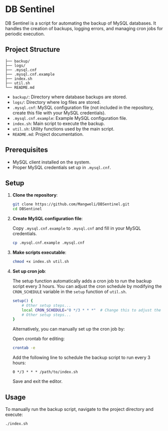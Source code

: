 # DB Sentinel

DB Sentinel is a script for automating the backup of MySQL databases. It handles the creation of backups, logging errors, and managing cron jobs for periodic execution.

## Project Structure

```plaintext
├── backup/
├── logs/
├── .mysql.cnf
├── .mysql.cnf.example
├── index.sh
├── util.sh
└── README.md
```

- `backup/`: Directory where database backups are stored.
- `logs/`: Directory where log files are stored.
- `.mysql.cnf`: MySQL configuration file (not included in the repository, create this file with your MySQL credentials).
- `.mysql.cnf.example`: Example MySQL configuration file.
- `index.sh`: Main script to execute the backup.
- `util.sh`: Utility functions used by the main script.
- `README.md`: Project documentation.

## Prerequisites

- MySQL client installed on the system.
- Proper MySQL credentials set up in `.mysql.cnf`.

## Setup

1. **Clone the repository**:

    ```sh
    git clone https://github.com/Mangweli/DBSentinel.git
    cd DBSentinel
    ```

2. **Create MySQL configuration file**:

    Copy `.mysql.cnf.example` to `.mysql.cnf` and fill in your MySQL credentials.

    ```sh
    cp .mysql.cnf.example .mysql.cnf
    ```

3. **Make scripts executable**:

    ```sh
    chmod +x index.sh util.sh
    ```

4. **Set up cron job**:

    The setup function automatically adds a cron job to run the backup script every 3 hours. You can adjust the cron schedule by modifying the `CRON_SCHEDULE` variable in the `setup` function of `util.sh`.

    ```bash
    setup() {
        # Other setup steps...
        local CRON_SCHEDULE="0 */3 * * *"  # Change this to adjust the schedule
        # Other setup steps...
    }
    ```

    Alternatively, you can manually set up the cron job by:
    
    Open crontab for editing:

    ```sh
    crontab -e
    ```

    Add the following line to schedule the backup script to run every 3 hours:

    ```
    0 */3 * * * /path/to/index.sh
    ```

    Save and exit the editor.

## Usage

To manually run the backup script, navigate to the project directory and execute:

```sh
./index.sh



